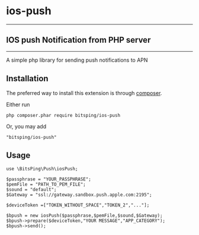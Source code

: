 # ios-push
----------


IOS push Notification from PHP server
-

----------

A simple php library for sending push notifications to APN


Installation
------------
The preferred way to install this extension is through [composer](http://getcomposer.org/download/).

Either run

    php composer.phar require bitsping/ios-push

Or, you may add

    "bitsping/ios-push"



Usage
-------------

    use \BitsPing\Push\iosPush;
    
    $passphrase = "YOUR_PASSPHRASE";
    $pemFile = "PATH_TO_PEM_FILE";
    $sound = "default";
    $Gateway = "ssl://gateway.sandbox.push.apple.com:2195";
    
    $deviceToken =["TOKEN_WITHOUT_SPACE","TOKEN_2","..."];
        
    $bpush = new iosPush($passphrase,$pemFile,$sound,$Gateway);
    $bpush->prepare($deviceToken,"YOUR MESSAGE","APP_CATEGORY");
    $bpush->send();



